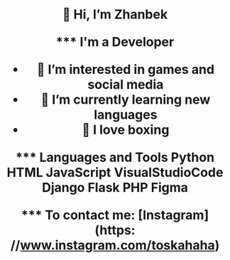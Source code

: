 <h1 align = "center"> 👋 Hi, I’m Zhanbek

*** I'm a Developer
- 👀 I’m interested in games and social media
- 🌱 I’m currently learning new languages
- 🥊 I love boxing

*** Languages and Tools
Python
HTML
JavaScript
VisualStudioCode
Django
Flask
PHP
Figma

*** To contact me:
[Instagram](https: //www.instagram.com/toskahaha)

